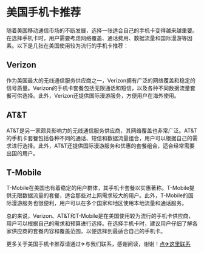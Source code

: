 # 美国手机卡推荐

随着美国移动通信市场的不断发展，选择一张适合自己的手机卡变得越来越重要。在选择手机卡时，用户需要考虑网络覆盖、通话费用、数据流量和国际漫游等因素。以下是几张在美国使用较为流行的手机卡推荐：

## Verizon

作为美国最大的无线通信服务供应商之一，Verizon拥有广泛的网络覆盖和稳定的信号质量。Verizon的手机卡套餐包括无限通话和短信，以及各种不同数据流量套餐可供选择。此外，Verizon还提供国际漫游服务，方便用户在海外使用。

## AT&T

AT&T是另一家颇具影响力的无线通信服务供应商，其网络覆盖也非常广泛。AT&T的手机卡套餐包括各种不同的通话、短信和数据流量组合，用户可以根据自己的需求进行选择。此外，AT&T还提供国际漫游服务和优惠的套餐组合，适合经常需要出国的用户。

## T-Mobile

T-Mobile在美国也有着稳定的用户群体，其手机卡套餐以实惠著称。T-Mobile提供无限数据流量的套餐，适合那些对上网需求较大的用户。此外，T-Mobile的国际漫游服务也很便利，用户可以在多个国家和地区使用本地流量和通话服务。

总的来说，Verizon、AT&T和T-Mobile是在美国使用较为流行的手机卡供应商，用户可以根据自己的需求和预算进行选择。在选择手机卡时，建议用户仔细了解各家供应商的套餐内容和覆盖范围，以便选择到最适合自己的手机卡。

更多关于美国手机卡推荐请通过✈与我们联系，感谢阅读，谢谢！[点✈这里联系](https://sms.k02.cc)